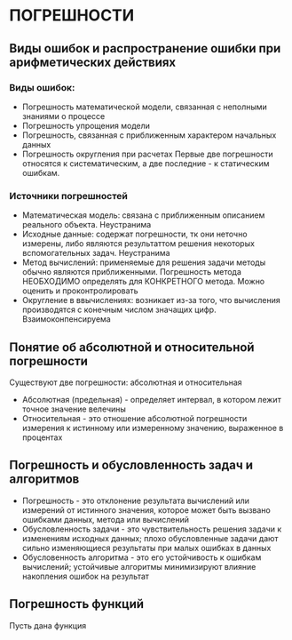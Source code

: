 # ПОГРЕШНОСТИ

## Виды ошибок и распространение ошибки при арифметических действиях
### Виды ошибок:
 - Погрешность математической модели, связанная с неполными знаниями о процессе
 - Погрешность упрощения модели
 - Погрешность, связанная с приближенным характером начальных данных
 - Погрешность округления при расчетах
 Первые две погрешности относятся к систематическим, а две последние - к статическим ошибкам.
 ### Источники погрешностей
 - Математическая модель: связана с приближенным описанием реального объекта. Неустранима
 - Исходные данные: содержат погрешности, тк они неточно измерены, либо являются результаттом решения некоторых вспомогательных задач. Неустранима
 - Метод вычислений: применяемые для решения задачи методы обычно являются приближенными. Погрешность метода НЕОБХОДИМО определять для КОНКРЕТНОГО метода. Можно оценить и проконтролировать
 - Округление в ввычислениях: возникает из-за того, что вычисления производятся с конечным числом значащих цифр. Взаимоконпенсируема

## Понятие об абсолютной и относительной погрешности
Существуют две погрешности: абсолютная и относительная

 - Абсолютная (предельная) - определяет интервал, в котором лежит точное значение велечины
 - Относительная - это отношение абсолютной погрешности измерения к истинному или измеренному значению, выраженное в процентах
## Погрешность и обусловленность задач и алгоритмов

 - Погрешность - это отклонение результата вычислений или измерений от истинного значения, которое может быть вызвано ошибками данных, метода или вычислений
 - Обусловленность задачи - это чувствительность решения задачи к изменениям исходных данных; плохо обусловленные задачи дают сильно изменяющиеся результаты при малых ошибках в данных
 - Обусловенность алгоритма - это его устойчивость к ошибкам вычислений; устойчивые алгоритмы минимизируют влияние накопления ошибок на результат

 ## Погрешность функций
Пусть дана функция
